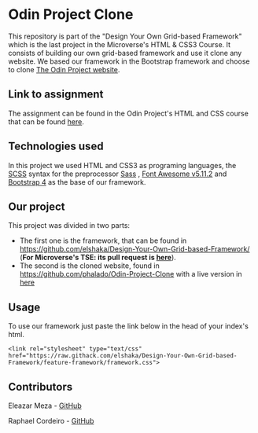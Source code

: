 # Odin Project Clone

This repository is part of the "Design Your Own Grid-based Framework" which is the last project in the Microverse's HTML & CSS3 Course. It consists of building our own grid-based framework and use it clone any website. We based our framework in the Bootstrap framework and choose to clone [The Odin Project website](https://www.theodinproject.com/home).

## Link to assignment

The assignment can be found in the Odin Project's HTML and CSS course that can be found [here](https://www.theodinproject.com/courses/html5-and-css3/lessons/design-your-own-grid-based-framework).

## Technologies used

In this project we used HTML and CSS3 as programing languages, the [SCSS](https://sass-lang.com/documentation/syntax) syntax for the preprocessor [Sass](https://sass-lang.com/) , [Font Awesome v5.11.2](https://fontawesome.com/changelog/latest) and [Bootstrap 4](https://getbootstrap.com.br/) as the base of our framework.

## Our project

This project was divided in two parts:
* The first one is the framework, that can be found in https://github.com/elshaka/Design-Your-Own-Grid-based-Framework/ (**For Microverse's TSE: its pull request is [here](https://github.com/elshaka/Design-Your-Own-Grid-based-Framework/pull/1)**).
* The second is the cloned website, found in https://github.com/phalado/Odin-Project-Clone with a live version in [here](https://raw.githack.com/phalado/Odin-Project-Clone/feature-website/index.html)

## Usage

To use our framework just paste the link below in the head of your index's html.

`<link rel="stylesheet" type="text/css" href="https://raw.githack.com/elshaka/Design-Your-Own-Grid-based-Framework/feature-framework/framework.css">` 

## Contributors

Eleazar Meza - [GitHub](https://github.com/elshaka)

Raphael Cordeiro - [GitHub](https://github.com/phalado)
